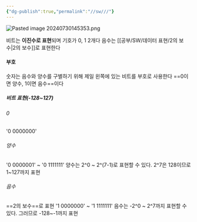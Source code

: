```yaml
---
{"dg-publish":true,"permalink":"//sw///"}
---
```



![Pasted image 20240730145353.png](/img/user/Pasted%20image%2020240730145353.png)

비트는 **이진수로 표현**되며 기호가 0, 1 2개다
음수는 [[공부/SW/데이터 표현/2의 보수\|2의 보수]]로 표현한다

#### 부호
숫자는 음수와 양수를 구별하기 위해 제일 왼쪽에 있는 비트를 부호로 사용한다
==0이면 양수, 1이면 음수==이다

##### 비트 표현(-128~127)

###### 0
'0 0000000'

###### 양수
'0 0000001' ~ '0 1111111' 
양수는 2^0 ~ 2^(7-1)로 표현할 수 있다. 2^7은 128이므로 1~127까지 표현

###### 음수
==2의 보수==로 표현
'1 0000000' ~ '1 1111111'
음수는 -2^0 ~ 2^7까지 표현할 수 있다. 그러므로 -128~-1까지 표현